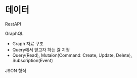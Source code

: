 # 데이터

RestAPI

GraphQL

* Graph 자료 구조
* Query에서 얻고자 하는 걸 지정
* Query(Read), Mutaion(Command: Create, Update, Delete), Subscription(Event)

JSON 형식








